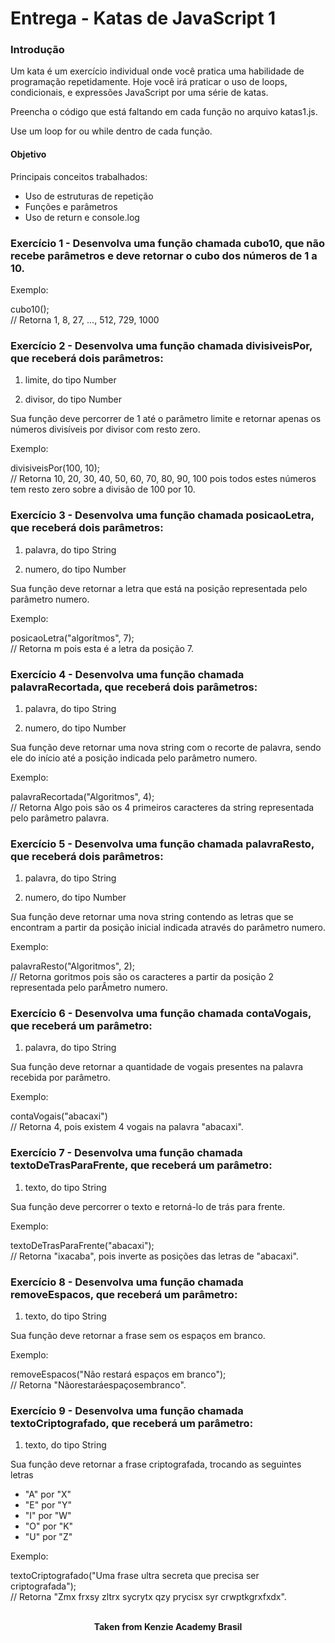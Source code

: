<h1>Entrega - Katas de JavaScript 1</h1>

<h3>Introdução</h3>
Um kata é um exercício individual onde você pratica uma habilidade de programação repetidamente. Hoje você irá praticar o uso de loops, condicionais, e expressões JavaScript por uma série de katas.

Preencha o código que está faltando em cada função no arquivo katas1.js.

Use um loop for ou while dentro de cada função.

<h4>Objetivo</h4>
Principais conceitos trabalhados:

- Uso de estruturas de repetição
- Funções e parâmetros
- Uso de return e console.log

<h3>Exercício 1 - Desenvolva uma função chamada cubo10, que não recebe parâmetros e deve retornar o cubo dos números de 1 a 10.</h3>

Exemplo:

cubo10();  
⁠// Retorna 1, 8, 27, ..., 512, 729, 1000

<h3>Exercício 2 - Desenvolva uma função chamada divisiveisPor, que receberá dois parâmetros:</h3>

1. limite, do tipo Number

2. divisor, do tipo Number

Sua função deve percorrer de 1 até o parâmetro limite e retornar apenas os números divisíveis por divisor com resto zero.

Exemplo:

divisiveisPor(100, 10);  
⁠// Retorna 10, 20, 30, 40, 50, 60, 70, 80, 90, 100 pois todos estes números tem resto zero sobre a divisão de 100 por 10.

<h3>Exercício 3 - Desenvolva uma função chamada posicaoLetra, que receberá dois parâmetros:</h3>

1. palavra, do tipo String

2. numero, do tipo Number

Sua função deve retornar a letra que está na posição representada pelo parâmetro numero.

Exemplo:

posicaoLetra("algorítmos", 7);  
⁠// Retorna m pois esta é a letra da posição 7.
 
<h3>Exercício 4 - Desenvolva uma função chamada palavraRecortada, que receberá dois parâmetros:</h3>

1. palavra, do tipo String

2. numero, do tipo Number

Sua função deve retornar uma nova string com o recorte de palavra, sendo ele do início até a posição indicada pelo parâmetro numero.

Exemplo:

palavraRecortada("Algoritmos", 4);  
⁠// Retorna Algo pois são os 4 primeiros caracteres da string representada pelo parâmetro palavra.

<h3>Exercício 5 - Desenvolva uma função chamada palavraResto, que receberá dois parâmetros:</h3>

1. palavra, do tipo String

2. numero, do tipo Number

Sua função deve retornar uma nova string contendo as letras que se encontram a partir da posição inicial indicada através do parâmetro numero.

Exemplo:

palavraResto("Algoritmos", 2);  
⁠// Retorna goritmos pois são os caracteres a partir da posição 2 representada pelo parÂmetro numero.

<h3>Exercício 6 - Desenvolva uma função chamada contaVogais, que receberá um parâmetro:</h3>

1. palavra, do tipo String

Sua função deve retornar a quantidade de vogais presentes na palavra recebida por parâmetro.

Exemplo:

contaVogais("abacaxi")  
⁠// Retorna 4, pois existem 4 vogais na palavra "abacaxi".

<h3>Exercício 7 - Desenvolva uma função chamada textoDeTrasParaFrente, que receberá um parâmetro:</h3>

1. texto, do tipo String

Sua função deve percorrer o texto e retorná-lo de trás para frente.

Exemplo:

textoDeTrasParaFrente("abacaxi");  
⁠// Retorna "ixacaba", pois inverte as posições das letras de "abacaxi".

<h3>Exercício 8 - Desenvolva uma função chamada removeEspacos, que receberá um parâmetro:</h3>

1. texto, do tipo String

Sua função deve retornar a frase sem os espaços em branco.

Exemplo:

removeEspacos("Não restará   espaços em branco");  
⁠// Retorna "Nãorestaráespaçosembranco".

<h3>Exercício 9 - Desenvolva uma função chamada textoCriptografado, que receberá um parâmetro:</h3>

1. texto, do tipo String

Sua função deve retornar a frase criptografada, trocando as seguintes letras

- "A" por "X"  
- "E" por "Y"  
- "I" por "W"  
- "O" por "K"  
- "U" por "Z"  

Exemplo:

textoCriptografado("Uma frase ultra secreta que precisa ser criptografada");  
⁠// Retorna "Zmx frxsy zltrx sycrytx qzy prycisx syr crwptkgrxfxdx".
<br>
<br>

<p align="center"><b>Taken from Kenzie Academy Brasil</b></p>
